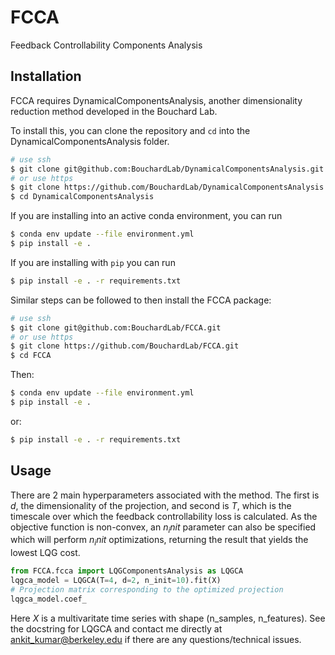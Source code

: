 # FCCA
Feedback Controllability Components Analysis

## Installation
FCCA requires DynamicalComponentsAnalysis, another dimensionality reduction method developed in the Bouchard Lab.


To install this, you can clone the repository and `cd` into the DynamicalComponentsAnalysis folder.

```bash
# use ssh
$ git clone git@github.com:BouchardLab/DynamicalComponentsAnalysis.git
# or use https
$ git clone https://github.com/BouchardLab/DynamicalComponentsAnalysis.git
$ cd DynamicalComponentsAnalysis
```

If you are installing into an active conda environment, you can run

```bash
$ conda env update --file environment.yml
$ pip install -e .
```

If you are installing with `pip` you can run

```bash
$ pip install -e . -r requirements.txt
```

Similar steps can be followed to then install the FCCA package:

```bash
# use ssh
$ git clone git@github.com:BouchardLab/FCCA.git
# or use https
$ git clone https://github.com/BouchardLab/FCCA.git
$ cd FCCA
```

Then:

```bash
$ conda env update --file environment.yml
$ pip install -e .
```

or:

```bash
$ pip install -e . -r requirements.txt
```

## Usage

There are 2 main hyperparameters associated with the method. The first is $d$, the dimensionality of the projection, and second is $T$, which is the timescale over which the feedback controllability loss is calculated. As the objective function is non-convex, an $n_init$ parameter can also be specified which will perform $n_init$ optimizations, returning the result that yields the lowest LQG cost.

```python
from FCCA.fcca import LQGComponentsAnalysis as LQGCA
lqgca_model = LQGCA(T=4, d=2, n_init=10).fit(X)
# Projection matrix corresponding to the optimized projection
lqgca_model.coef_
```
Here $X$ is a multivaritate time series with shape (n_samples, n_features). See the docstring for LQGCA and contact me directly at ankit_kumar@berkeley.edu if there are any questions/technical issues.
